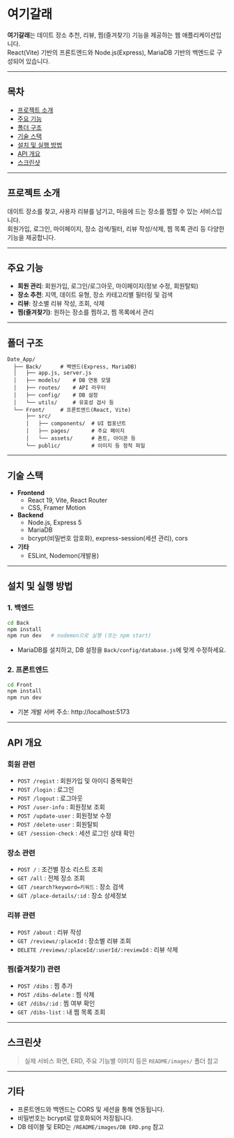 # 여기갈래

**여기갈래**는 데이트 장소 추천, 리뷰, 찜(즐겨찾기) 기능을 제공하는 웹 애플리케이션입니다.  
React(Vite) 기반의 프론트엔드와 Node.js(Express), MariaDB 기반의 백엔드로 구성되어 있습니다.

---

## 목차

- [프로젝트 소개](#프로젝트-소개)
- [주요 기능](#주요-기능)
- [폴더 구조](#폴더-구조)
- [기술 스택](#기술-스택)
- [설치 및 실행 방법](#설치-및-실행-방법)
- [API 개요](#api-개요)
- [스크린샷](#스크린샷)

---

## 프로젝트 소개

데이트 장소를 찾고, 사용자 리뷰를 남기고, 마음에 드는 장소를 찜할 수 있는 서비스입니다.  
회원가입, 로그인, 마이페이지, 장소 검색/필터, 리뷰 작성/삭제, 찜 목록 관리 등 다양한 기능을 제공합니다.

---

## 주요 기능

- **회원 관리**: 회원가입, 로그인/로그아웃, 마이페이지(정보 수정, 회원탈퇴)
- **장소 추천**: 지역, 데이트 유형, 장소 카테고리별 필터링 및 검색
- **리뷰**: 장소별 리뷰 작성, 조회, 삭제
- **찜(즐겨찾기)**: 원하는 장소를 찜하고, 찜 목록에서 관리

---

## 폴더 구조

```
Date_App/
  ├── Back/      # 백엔드(Express, MariaDB)
  │   ├── app.js, server.js
  │   ├── models/    # DB 연동 모델
  │   ├── routes/    # API 라우터
  │   ├── config/    # DB 설정
  │   └── utils/     # 유효성 검사 등
  └── Front/     # 프론트엔드(React, Vite)
      ├── src/
      │   ├── components/  # UI 컴포넌트
      │   ├── pages/       # 주요 페이지
      │   └── assets/      # 폰트, 아이콘 등
      └── public/          # 이미지 등 정적 파일
```

---

## 기술 스택

- **Frontend**
  - React 19, Vite, React Router
  - CSS, Framer Motion
- **Backend**
  - Node.js, Express 5
  - MariaDB
  - bcrypt(비밀번호 암호화), express-session(세션 관리), cors
- **기타**
  - ESLint, Nodemon(개발용)

---

## 설치 및 실행 방법

### 1. 백엔드

```bash
cd Back
npm install
npm run dev   # nodemon으로 실행 (또는 npm start)
```

- MariaDB를 설치하고, DB 설정을 `Back/config/database.js`에 맞게 수정하세요.

### 2. 프론트엔드

```bash
cd Front
npm install
npm run dev
```

- 기본 개발 서버 주소: http://localhost:5173

---

## API 개요

### 회원 관련

- `POST /regist` : 회원가입 및 아이디 중복확인
- `POST /login` : 로그인
- `POST /logout` : 로그아웃
- `POST /user-info` : 회원정보 조회
- `POST /update-user` : 회원정보 수정
- `POST /delete-user` : 회원탈퇴
- `GET /session-check` : 세션 로그인 상태 확인

### 장소 관련

- `POST /` : 조건별 장소 리스트 조회
- `GET /all` : 전체 장소 조회
- `GET /search?keyword=키워드` : 장소 검색
- `GET /place-details/:id` : 장소 상세정보

### 리뷰 관련

- `POST /about` : 리뷰 작성
- `GET /reviews/:placeId` : 장소별 리뷰 조회
- `DELETE /reviews/:placeId/:userId/:reviewId` : 리뷰 삭제

### 찜(즐겨찾기) 관련

- `POST /dibs` : 찜 추가
- `POST /dibs-delete` : 찜 삭제
- `GET /dibs/:id` : 찜 여부 확인
- `GET /dibs-list` : 내 찜 목록 조회

---

## 스크린샷

> 실제 서비스 화면, ERD, 주요 기능별 이미지 등은 `README/images/` 폴더 참고

---

## 기타

- 프론트엔드와 백엔드는 CORS 및 세션을 통해 연동됩니다.
- 비밀번호는 bcrypt로 암호화되어 저장됩니다.
- DB 테이블 및 ERD는 `/README/images/DB ERD.png` 참고 
